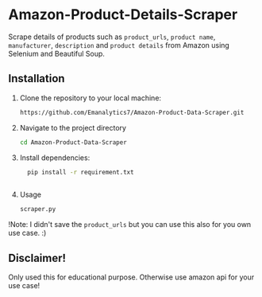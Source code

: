# Amazon-Product-Details-Scraper
Scrape details of products such as `product_urls`, `product name`, `manufacturer`, `description` and `product details` from Amazon using Selenium and Beautiful Soup.
## Installation

1. Clone the repository to your local machine:
   ```bash
   https://github.com/Emanalytics7/Amazon-Product-Data-Scraper.git
2. Navigate to the project directory
   ```bash
   cd Amazon-Product-Data-Scraper

3. Install dependencies:
   ```bash
     pip install -r requirement.txt
    
4. Usage
   ```bash
   scraper.py

!Note:
I didn't save the `product_urls` but you can use this also for you own use case. :)

## Disclaimer!
Only used this for educational purpose. Otherwise use amazon api for your use case!

